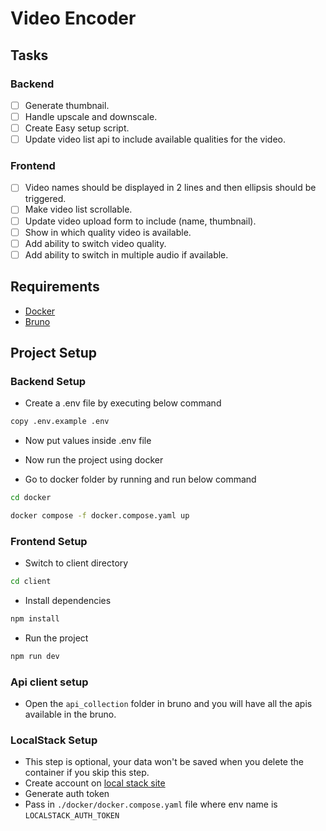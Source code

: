 # Video Encoder

## Tasks

### Backend

- [ ] Generate thumbnail.
- [ ] Handle upscale and downscale.
- [ ] Create Easy setup script.
- [ ] Update video list api to include available qualities for the video.

### Frontend

- [ ] Video names should be displayed in 2 lines and then ellipsis should be triggered.
- [ ] Make video list scrollable.
- [ ] Update video upload form to include (name, thumbnail).
- [ ] Show in which quality video is available.
- [ ] Add ability to switch video quality.
- [ ] Add ability to switch in multiple audio if available.

## Requirements

- [Docker](https://docs.docker.com/engine/install/)
- [Bruno](https://www.usebruno.com/downloads)

## Project Setup

### Backend Setup

- Create a .env file by executing below command
  
```sh
copy .env.example .env
```

- Now put values inside .env file

- Now run the project using docker
- Go to docker folder by running and run below command

```sh
cd docker
```

```sh
docker compose -f docker.compose.yaml up
```

### Frontend Setup

- Switch to client directory

```sh
cd client
```

- Install dependencies

```sh
npm install
```

- Run the project

```sh
npm run dev
```

### Api client setup

- Open the `api_collection` folder in bruno and you will have all the apis available in the bruno.

### LocalStack Setup

- This step is optional, your data won't be saved when you delete the container if you skip this step.
- Create account on [local stack site](https://app.localstack.cloud)
- Generate auth token
- Pass in `./docker/docker.compose.yaml` file where env name is `LOCALSTACK_AUTH_TOKEN`

